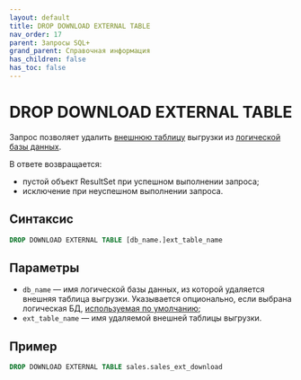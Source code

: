 ```yaml
---
layout: default
title: DROP DOWNLOAD EXTERNAL TABLE
nav_order: 17
parent: Запросы SQL+
grand_parent: Справочная информация
has_children: false
has_toc: false
---
```


# DROP DOWNLOAD EXTERNAL TABLE

Запрос позволяет удалить [внешнюю таблицу](../../../Обзор_понятий_компонентов_и_связей/Основные_понятия/Внешняя_таблица/Внешняя_таблица.md) 
выгрузки из [логической базы данных](../../../Обзор_понятий_компонентов_и_связей/Основные_понятия/Логическая_база_данных/Логическая_база_данных.md).

В ответе возвращается:
*   пустой объект ResultSet при успешном выполнении запроса;
*   исключение при неуспешном выполнении запроса.

## Синтаксис

```sql
DROP DOWNLOAD EXTERNAL TABLE [db_name.]ext_table_name
```

## Параметры

*   `db_name` — имя логической базы данных, из которой удаляется внешняя таблица выгрузки. Указывается 
    опционально, если выбрана логическая БД, [используемая по умолчанию](../../../Работа_с_системой/Другие_функции/Определение_логической_БД_по_умолчанию/Определение_логической_БД_по_умолчанию.md);
*   `ext_table_name` — имя удаляемой внешней таблицы выгрузки.

## Пример

```sql
DROP DOWNLOAD EXTERNAL TABLE sales.sales_ext_download
```